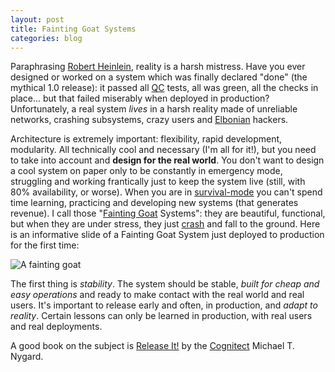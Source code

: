 ```yaml
---
layout: post
title: Fainting Goat Systems
categories: blog
---
```


Paraphrasing [Robert Heinlein](https://en.wikipedia.org/wiki/The_Moon_Is_a_Harsh_Mistress), reality is a harsh mistress. Have you ever designed or worked on a system which was finally declared "done" (the mythical 1.0 release): it passed all [QC](https://en.wikipedia.org/wiki/Quality_control) tests, all was green, all the checks in place... but that failed miserably when deployed in production? Unfortunately, a real system *lives* in a harsh reality made of unreliable networks, crashing subsystems, crazy users and [Elbonian](https://en.wikipedia.org/wiki/Elbonia#Elbonia) hackers.

Architecture is extremely important: flexibility, rapid development, modularity. All technically cool and necessary (I'm all for it!), but you need to take into account and **design for the real world**. You don't want to design a cool system on paper only to be constantly in emergency mode, struggling and working frantically just to keep the system live (still, with 80% availability, or worse). When you are in [survival-mode](https://5whys.com/blog/definition-survival-mode.html) you can't spend time learning, practicing and developing new systems (that generates revenue). I call those "[Fainting Goat](https://en.wikipedia.org/wiki/Fainting_goat) Systems": they are beautiful, functional, but when they are under stress, they just [crash](https://www.youtube.com/watch?v=AnVv0RkiG4U) and fall to the ground. Here is an informative slide of a Fainting Goat System just deployed to production for the first time:

![A fainting goat](https://upload.wikimedia.org/wikipedia/commons/d/d6/Fainted.jpg)

The first thing is *stability*. The system should be stable, *built for cheap and easy operations* and ready to make contact with the real world and real users. It's important to release early and often, in production, and *adapt to reality*. Certain lessons can only be learned in production, with real users and real deployments.

A good book on the subject is [Release It!](https://pragprog.com/book/mnee/release-it) by the [Cognitect](https://cognitect.com/) Michael T. Nygard.
